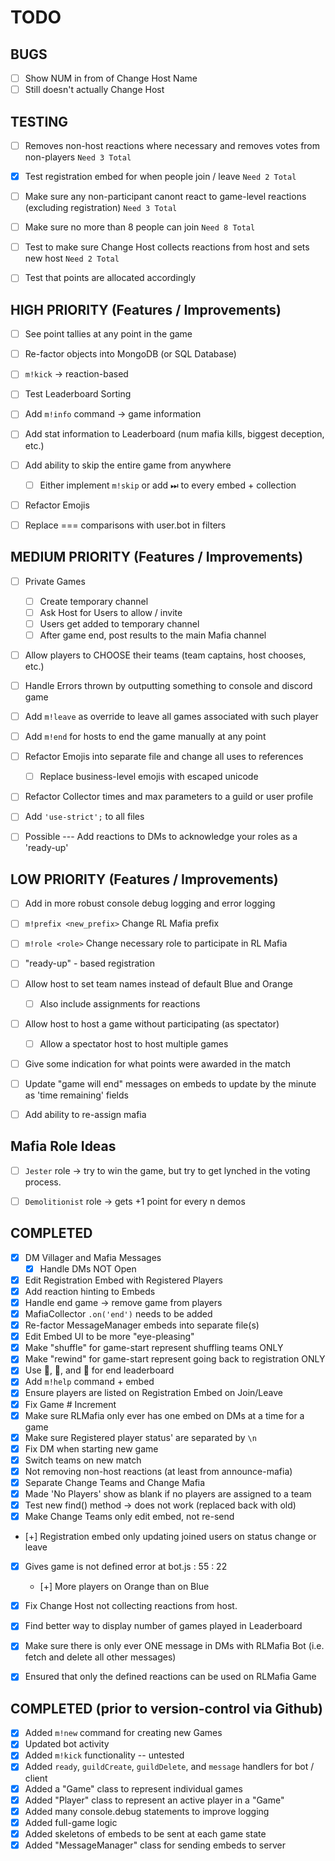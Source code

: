 # TODO

## BUGS
- [ ] Show NUM in from of Change Host Name
- [ ] Still doesn't actually Change Host

## TESTING

- [ ] Removes non-host reactions where necessary and removes votes from non-players `Need 3 Total`
- [X] Test registration embed for when people join / leave `Need 2 Total`
- [ ] Make sure any non-participant canont react to game-level reactions (excluding registration) `Need 3 Total`
- [ ] Make sure no more than 8 people can join `Need 8 Total`
- [ ] Test to make sure Change Host collects reactions from host and sets new host `Need 2 Total`
- [ ] Test that points are allocated accordingly


## HIGH PRIORITY (Features / Improvements)

- [ ] See point tallies at any point in the game
- [ ] Re-factor objects into MongoDB (or SQL Database)
- [ ] `m!kick` -> reaction-based
- [ ] Test Leaderboard Sorting
- [ ] Add `m!info` command -> game information
- [ ] Add stat information to Leaderboard (num mafia kills, biggest deception, etc.)
- [ ] Add ability to skip the entire game from anywhere
  - [ ] Either implement `m!skip` or add ⏭ to every embed + collection
- [ ] Refactor Emojis
- [ ] Replace === comparisons with user.bot in filters


## MEDIUM PRIORITY (Features / Improvements)

- [ ] Private Games
  - [ ] Create temporary channel
  - [ ] Ask Host for Users to allow / invite
  - [ ] Users get added to temporary channel
  - [ ] After game end, post results to the main Mafia channel
- [ ] Allow players to CHOOSE their teams (team captains, host chooses, etc.)
- [ ] Handle Errors thrown by outputting something to console and discord game
- [ ] Add `m!leave` as override to leave all games associated with such player
- [ ] Add `m!end` for hosts to end the game manually at any point
- [ ] Refactor Emojis into separate file and change all uses to references
  - [ ] Replace business-level emojis with escaped unicode
- [ ] Refactor Collector times and max parameters to a guild or user profile
- [ ] Add `'use-strict';` to all files
- [ ] Possible --- Add reactions to DMs to acknowledge your roles as a 'ready-up'


## LOW PRIORITY (Features / Improvements)

- [ ] Add in more robust console debug logging and error logging
- [ ] `m!prefix <new_prefix>` Change RL Mafia prefix
- [ ] `m!role <role>` Change necessary role to participate in RL Mafia
- [ ] "ready-up" - based registration
- [ ] Allow host to set team names instead of default Blue and Orange
  - [ ] Also include assignments for reactions
- [ ] Allow host to host a game without participating (as spectator)
  - [ ] Allow a spectator host to host multiple games
- [ ] Give some indication for what points were awarded in the match
- [ ] Update "game will end" messages on embeds to update by the minute as 'time remaining' fields
- [ ] Add ability to re-assign mafia


## Mafia Role Ideas

- [ ] `Jester` role -> try to win the game, but try to get lynched in the voting process.
- [ ] `Demolitionist` role -> gets +1 point for every n demos


## COMPLETED
- [X] DM Villager and Mafia Messages
  - [X] Handle DMs NOT Open
- [X] Edit Registration Embed with Registered Players
- [X] Add reaction hinting to Embeds
- [X] Handle end game -> remove game from players
- [X] MafiaCollector `.on('end')` needs to be added
- [X] Re-factor MessageManager embeds into separate file(s)
- [X] Edit Embed UI to be more "eye-pleasing"
- [X] Make "shuffle" for game-start represent shuffling teams ONLY
- [X] Make "rewind" for game-start represent going back to registration ONLY
- [X] Use 🥇, 🥈, and 🥉 for end leaderboard
- [X] Add `m!help` command + embed
- [X] Ensure players are listed on Registration Embed on Join/Leave
- [X] Fix Game # Increment
- [X] Make sure RLMafia only ever has one embed on DMs at a time for a game
- [X] Make sure Registered player status' are separated by `\n`
- [X] Fix DM when starting new game
- [X] Switch teams on new match
- [X] Not removing non-host reactions (at least from announce-mafia)
- [X] Separate Change Teams and Change Mafia
- [X] Made 'No Players' show as blank if no players are assigned to a team
- [X] Test new find() method -> does not work (replaced back with old)
- [X] Make Change Teams only edit embed, not re-send
- [+] Registration embed only updating joined users on status change or leave
- [X] Gives game is not defined error at bot.js : 55 : 22
  - [+] More players on Orange than on Blue
- [X] Fix Change Host not collecting reactions from host.
- [X] Find better way to display number of games played in Leaderboard
- [X] Make sure there is only ever ONE message in DMs with RLMafia Bot (i.e. fetch and delete all other messages)
- [X] Ensured that only the defined reactions can be used on RLMafia Game


## COMPLETED (prior to version-control via Github)

- [X] Added `m!new` command for creating new Games
- [X] Updated bot activity
- [X] Added `m!kick` functionality -- untested
- [X] Added `ready`, `guildCreate`, `guildDelete`, and `message` handlers for bot / client
- [X] Added a "Game" class to represent individual games
- [X] Added "Player" class to represent an active player in a "Game"
- [X] Added many console.debug statements to improve logging
- [X] Added full-game logic
- [X] Added skeletons of embeds to be sent at each game state
- [X] Added "MessageManager" class for sending embeds to server